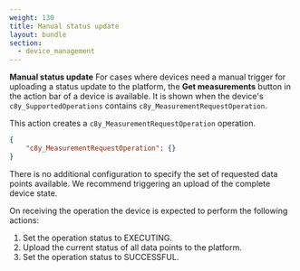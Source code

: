 ```yaml
---
weight: 130
title: Manual status update
layout: bundle
section: 
  - device_management
---
```


**Manual status update**
For cases where devices need a manual trigger for uploading a status update to the platform, the **Get measurements** button in the action bar of a device is available. It is shown when the device's `c8y_SupportedOperations` contains `c8y_MeasurementRequestOperation`.

This action creates a `c8y_MeasurementRequestOperation` operation.

```json
{
    "c8y_MeasurementRequestOperation": {}
}
```

There is no additional configuration to specify the set of requested data points available. We recommend triggering an upload of the complete device state.

On receiving the operation the device is expected to perform the following actions:

1. Set the operation status to EXECUTING.
2. Upload the current status of all data points to the platform.
3. Set the operation status to SUCCESSFUL.

